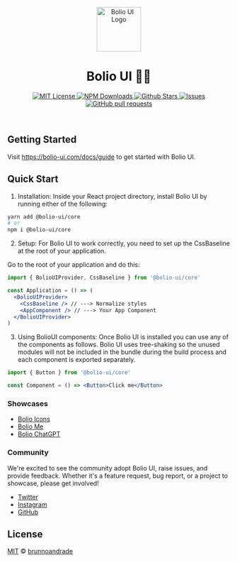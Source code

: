 <p align="center">
  <a href="https://github.com/bolio-ui/bolio-ui">
    <img src="https://bolio-ui.com/logo-colored.svg" alt="Bolio UI Logo" width="100" />
  </a>
</p>

<h1 align="center">Bolio UI 🥷🏼</h1>

<p align="center">
  <a href="https://github.com/bolio-ui/bolio-ui/blob/master/LICENSE">
    <img alt="MIT License" src="https://img.shields.io/github/license/bolio-ui/bolio-ui" />
  </a>
  <a href="https://www.npmjs.com/package/@bolio-ui/core">
    <img alt="NPM Downloads" src="https://img.shields.io/npm/dm/@bolio-ui/core.svg?style=flat" />
  </a>
  <a href="https://github.com/bolio-ui/bolio-ui/">
    <img alt="Github Stars" src="https://badgen.net/github/stars/bolio-ui/bolio-ui" />
  </a>
  <a href="https://github.com/bolio-ui/bolio-ui/issues">
    <img alt="Issues" src="https://img.shields.io/github/issues/bolio-ui/bolio-ui?color=0088ff" />
  </a>
  <a href="https://github.com/bolio-ui/bolio-ui/pulls">
    <img alt="GitHub pull requests" src="https://img.shields.io/github/issues-pr/bolio-ui/bolio-ui?color=0088ff" />
  </a>
</p>

<br />

## Getting Started

Visit <a aria-label="bolio-ui learn" href="https://bolio-ui.com/docs/guide">https://bolio-ui.com/docs/guide</a> to get started with Bolio UI.

## Quick Start

1. Installation: Inside your React project directory, install Bolio UI by running either of the following:

```bash
yarn add @bolio-ui/core
# or
npm i @bolio-ui/core
```

2. Setup: For Bolio UI to work correctly, you need to set up the CssBaseline at the root of your application.

Go to the root of your application and do this:

```jsx
import { BolioUIProvider, CssBaseline } from '@bolio-ui/core'

const Application = () => (
  <BolioUIProvider>
    <CssBaseline /> // ---> Normalize styles
    <AppComponent /> // ---> Your App Component
  </BolioUIProvider>
)
```

3. Using BolioUI components: Once Bolio UI is installed you can use any of the components as follows.
   Bolio UI uses tree-shaking so the unused modules will not be included in the bundle during the build process and
   each component is exported separately.

```jsx
import { Button } from '@bolio-ui/core'

const Component = () => <Button>Click me</Button>
```

### Showcases

- [Bolio Icons](https://icons.bolio-ui.com/)
- [Bolio Me](https://me.bolio-ui.com/)
- [Bolio ChatGPT](https://chatgpt.bolio-ui.com/)

### Community

We're excited to see the community adopt Bolio UI, raise issues, and provide feedback.
Whether it's a feature request, bug report, or a project to showcase, please get involved!

- [Twitter](https://twitter.com/bolio_ui/)
- [Instagram](https://www.instagram.com/bolio.ui/)
- [GitHub](https://github.com/bolio-ui/bolio-ui/)

## License

[MIT](https://choosealicense.com/licenses/mit/) © [brunnoandrade](https://github.com/brunnoandrade/)
